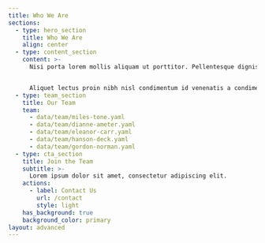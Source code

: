 ```yaml
---
title: Who We Are
sections:
  - type: hero_section
    title: Who We Are
    align: center
  - type: content_section
    content: >-
      Nisi porta lorem mollis aliquam ut porttitor. Pellentesque dignissim enim sit amet venenatis urna cursus eget nunc. Dui nunc mattis enim ut tellus. Eu sem integer vitae justo eget magna fermentum. Habitant morbi tristique senectus et netus et malesuada fames. Ipsum dolor sit amet consectetur adipiscing elit pellentesque habitant.


      Aliquet lectus proin nibh nisl condimentum id venenatis a condimentum. Ac felis donec et odio pellentesque. Sem nulla pharetra diam sit amet. Egestas tellus rutrum tellus pellentesque eu. Auctor augue mauris augue neque. Lectus arcu bibendum at varius vel pharetra. Enim sed faucibus turpis in eu mi bibendum neque egestas.
  - type: team_section
    title: Our Team
    team:
      - data/team/miles-tone.yaml
      - data/team/dianne-ameter.yaml
      - data/team/eleanor-carr.yaml
      - data/team/hanson-deck.yaml
      - data/team/gordon-norman.yaml
  - type: cta_section
    title: Join the Team
    subtitle: >-
      Lorem ipsum dolor sit amet, consectetur adipiscing elit.
    actions:
      - label: Contact Us
        url: /contact
        style: light
    has_background: true
    background_color: primary
layout: advanced
---
```

